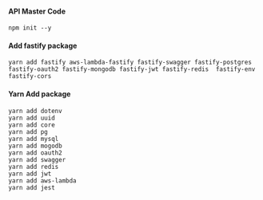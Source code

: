 #### API Master Code
```
npm init --y
```
#### Add fastify package
```
yarn add fastify aws-lambda-fastify fastify-swagger fastify-postgres fastify-oauth2 fastify-mongodb fastify-jwt fastify-redis  fastify-env  fastify-cors
```
#### Yarn Add package
```
yarn add dotenv
yarn add uuid
yarn add core
yarn add pg
yarn add mysql
yarn add mogodb
yarn add oauth2
yarn add swagger
yarn add redis
yarn add jwt
yarn add aws-lambda
yarn add jest
```